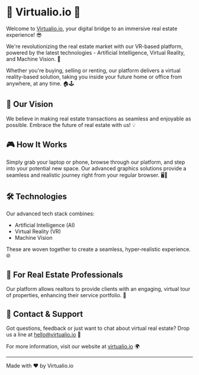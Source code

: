 # 🏡 Virtualio.io 🏡

Welcome to [Virtualio.io](https://virtualio.io), your digital bridge to an immersive real estate experience! 😎

We're revolutionizing the real estate market with our VR-based platform, powered by the latest technologies - Artificial Intelligence, Virtual Reality, and Machine Vision. 🚀

Whether you're buying, selling or renting, our platform delivers a virtual reality-based solution, taking you inside your future home or office from anywhere, at any time. 🏠🕹️

## 🧠 Our Vision

We believe in making real estate transactions as seamless and enjoyable as possible. Embrace the future of real estate with us! 💡

## 🎮 How It Works

Simply grab your laptop or phone, browse through our platform, and step into your potential new space. Our advanced graphics solutions provide a seamless and realistic journey right from your regular browser. 🖥️📱

## 🛠️ Technologies

Our advanced tech stack combines:

- Artificial Intelligence (AI)
- Virtual Reality (VR)
- Machine Vision

These are woven together to create a seamless, hyper-realistic experience. 🌐

## 💼 For Real Estate Professionals

Our platform allows realtors to provide clients with an engaging, virtual tour of properties, enhancing their service portfolio. 🏢

## 💙 Contact & Support

Got questions, feedback or just want to chat about virtual real estate? Drop us a line at [hello@virtualio.io](mailto:hello@virtualio.io) 📧

For more information, visit our website at [virtualio.io](https://virtualio.io) 🌍

---

Made with ❤️ by Virtualio.io
